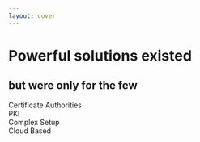 ```yaml
---
layout: cover
---
```


<div class="flex items-center justify-center h-full">
<div class="text-center">
<h1 class="mb-8">Powerful solutions existed</h1>
<h2 class="text-3xl font-light opacity-90 mb-16">
but were only for the few
</h2>
<div class="grid grid-cols-4 gap-12 max-w-4xl mx-auto">
<div class="brand-card text-center">
<lucide-shield-check class="text-6xl mb-4 mx-auto text-brand-primary" />
<div class="text-xl font-medium">Certificate Authorities</div>
</div>
<div class="brand-card text-center">
<lucide-key class="text-6xl mb-4 mx-auto text-brand-primary" />
<div class="text-xl font-medium">PKI</div>
</div>
<div class="brand-card text-center">
<lucide-settings class="text-6xl mb-4 mx-auto text-brand-primary" />
<div class="text-xl font-medium">Complex Setup</div>
</div>
<div class="brand-card text-center">
<lucide-cloud class="text-6xl mb-4 mx-auto text-brand-primary" />
<div class="text-xl font-medium">Cloud Based</div>
</div>
</div>
</div>
</div>

<!--
For decades, brilliant minds have tried to solve this. We've had cryptographic solutions like PGP and complex Trust Chains with PKI. But these tools have a fatal flaw: they were built by experts, for experts. They require complex setup, key management, and a level of technical understanding that puts them out of reach for almost everyone.
-->